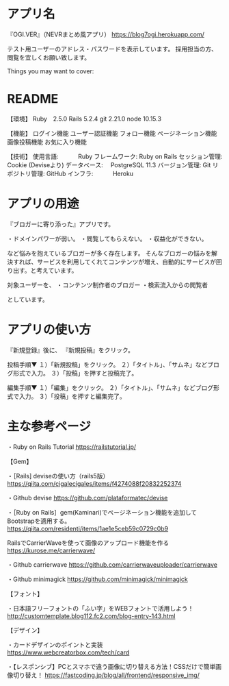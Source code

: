 # アプリ名

『OGI.VER』（NEVRまとめ風アプリ）
https://blog7ogi.herokuapp.com/

テスト用ユーザーのアドレス・パスワードを表示しています。
採用担当の方、閲覧を宜しくお願い致します。

Things you may want to cover:

# README

【環境】
Ruby　2.5.0
Rails 5.2.4
git 2.21.0
node 10.15.3

【機能】
ログイン機能
ユーザー認証機能
フォロー機能
ページネーション機能
画像投稿機能
お気に入り機能

【技術】
使用言語:　　　 Ruby
フレームワーク: Ruby on Rails
セッション管理: Cookie (Deviseより)
データベース:　 PostgreSQL 11.3
バージョン管理: Git
リポジトリ管理: GitHub
インフラ:　　　 Heroku

# アプリの用途
『ブロガーに寄り添った』アプリです。

・ドメインパワーが弱い。
・閲覧してもらえない。
・収益化ができない。

など悩みを抱えているブロガーが多く存在します。
そんなブロガーの悩みを解決すれば、サービスを利用してくれてコンテンツが増え、自動的にサービスが回り出す。と考えています。

対象ユーザーを、
・コンテンツ制作者のブロガー
・検索流入からの閲覧者

としています。

# アプリの使い方
『新規登録』後に、
『新規投稿』をクリック。

投稿手順▼
１）「新規投稿」をクリック。
２）「タイトル」、「サムネ」などブログ形式で入力。
３）「投稿」を押すと投稿完了。

編集手順▼
１）「編集」をクリック。
２）「タイトル」、「サムネ」などブログ形式で入力。
３）「投稿」を押すと編集完了。

# 主な参考ページ

・Ruby on Rails Tutorial
https://railstutorial.jp/

【Gem】

・［Rails] deviseの使い方（rails5版）
https://qiita.com/cigalecigales/items/f4274088f20832252374

・Github devise
https://github.com/plataformatec/devise

・［Ruby on Rails］gem(Kaminari)でページネーション機能を追加して
Bootstrapを適用する。
https://qiita.com/residenti/items/1ae1e5ceb59c0729c0b9

RailsでCarrierWaveを使って画像のアップロード機能を作る
https://kurose.me/carrierwave/

・Github carrierwave
https://github.com/carrierwaveuploader/carrierwave

・Github minimagick
https://github.com/minimagick/minimagick

【フォント】

・日本語フリーフォントの「ふい字」をWEBフォントで活用しよう！
http://customtemplate.blog112.fc2.com/blog-entry-143.html

【デザイン】

・カードデザインのポイントと実装
https://www.webcreatorbox.com/tech/card

・【レスポンシブ】PCとスマホで違う画像に切り替える方法！CSSだけで簡単画像切り替え！
https://fastcoding.jp/blog/all/frontend/responsive_img/


